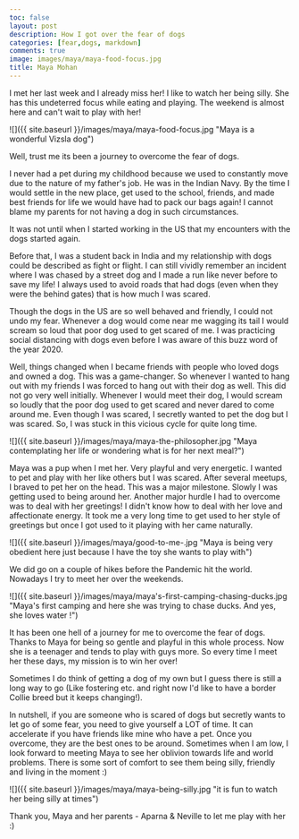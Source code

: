 ```yaml
---
toc: false
layout: post
description: How I got over the fear of dogs
categories: [fear,dogs, markdown]
comments: true
image: images/maya/maya-food-focus.jpg
title: Maya Mohan
---
```


I met her last week and I already miss her! I like to watch her being silly. She has this undeterred focus while eating and playing. The weekend is almost here and can't wait to play with her!

![]({{ site.baseurl }}/images/maya/maya-food-focus.jpg "Maya is a wonderful Vizsla dog")


Well, trust me its been a journey to overcome the fear of dogs. 

I never had a pet during my childhood because we used to constantly move due to the nature of my father's job.  He was in the Indian Navy. By the time I would settle in the new place, get used to the school, friends, and made best friends for life we would have had to pack our bags again! I cannot blame my parents for not having a dog in such circumstances.

It was not until when I started working in the US that my encounters with the dogs started again. 

Before that, I was a student back in India and my relationship with dogs could be described as fight or flight. I can still vividly remember an incident where  I was chased by a street dog and I made a run like never before to save my life! I always used to avoid roads that had dogs (even when they were the behind gates) that is how much I was scared.

Though the dogs in the US are so well behaved and friendly, I could not undo my fear. Whenever a dog would come near me wagging its tail I would scream so loud that poor dog used to get scared of me. I was practicing social distancing with dogs even before I was aware of this buzz word of the year 2020.

Well, things changed when I  became friends with people who loved dogs and owned a dog. This was a game-changer. So whenever I wanted to hang out with my friends I was forced to hang out with their dog as well. This did not go very well initially. Whenever I would meet their dog, I would scream so loudly that the poor dog used to get scared and never dared to come around me. Even though I was scared, I secretly wanted to pet the dog but I was scared. So, I was stuck in this vicious cycle for quite long time. 

![]({{ site.baseurl }}/images/maya/maya-the-philosopher.jpg "Maya contemplating her life or wondering what is for her next meal?")

Maya was a pup when I met her. Very playful and very energetic. I wanted to pet and play with her like others but I was scared. After several meetups, I braved to pet her on the head. This was a major milestone. Slowly I was getting used to being around her.  Another major hurdle I had to overcome was to deal with her greetings! I didn't know how to deal with her love and affectionate energy. It took me a very long time to get used to her style of greetings but once I got used to it playing with her came naturally. 


![]({{ site.baseurl }}/images/maya/good-to-me-.jpg "Maya is being very obedient here just because I have the toy she wants to play with")


We did go on a couple of hikes before the Pandemic hit the world. Nowadays I try to meet her over the weekends.

![]({{ site.baseurl }}/images/maya/maya's-first-camping-chasing-ducks.jpg "Maya's first camping and here she was trying to chase ducks. And yes, she loves water !")

It has been one hell of a journey for me to overcome the fear of dogs. Thanks to Maya for being so gentle and playful in this whole process. Now she is a teenager and tends to play with guys more. So every time I meet her these days, my mission is to win her over!

Sometimes I do think of getting a dog of my own but I guess there is still a long way to go (Like fostering etc. and right now I'd like to have a border Collie breed but it keeps changing!).

In nutshell, if you are someone who is scared of dogs but secretly wants to let go of some fear, you need to give yourself a LOT of time. It can accelerate if you have friends like mine who have a pet. Once you overcome, they are the best ones to be around. Sometimes when I am low, I look forward to meeting Maya to see her oblivion towards life and world problems. There is some sort of comfort to see them being silly, friendly and living in the moment :)

![]({{ site.baseurl }}/images/maya/maya-being-silly.jpg "it is fun to watch her being silly at times")

Thank you, Maya and her parents - Aparna & Neville to let me play with her :)
